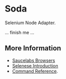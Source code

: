 
# Soda

 Selenium Node Adapter.

... finish me ...

## More Information

  - [Saucelabs Browsers](http://saucelabs.com/products/docs/sauce-ondemand/browsers)
  - [Selenese Introduction](http://seleniumhq.org/docs/02_selenium_basics.html)
  - [Command Reference](http://release.seleniumhq.org/selenium-core/0.8.0/reference.html).